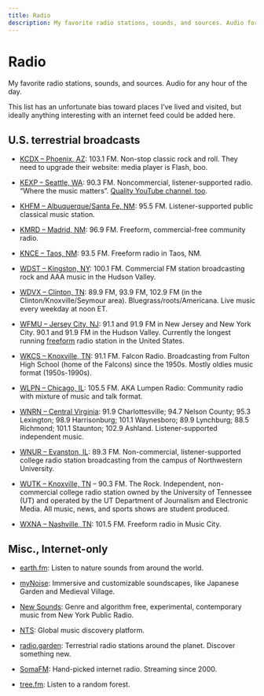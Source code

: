 ```yaml
---
title: Radio
description: My favorite radio stations, sounds, and sources. Audio for any hour of the day.
---
```


# Radio

My favorite radio stations, sounds, and sources. Audio for any hour of the day.

This list has an unfortunate bias toward places I’ve lived and visited, but ideally anything interesting with an internet feed could be added here.

## U.S. terrestrial broadcasts

- [KCDX – Phoenix, AZ](https://www.kcdx.com/): 103.1 FM. Non-stop classic rock and roll. They need to upgrade their website: media player is Flash, boo.

- [KEXP – Seattle, WA](https://kexp.org/): 90.3 FM. Noncommercial, listener-supported radio. “Where the music matters”. [Quality YouTube channel, too](https://www.youtube.com/kexp).

- [KHFM – Albuquerque/Santa Fe, NM](https://khfm.org/): 95.5 FM. Listener-supported public classical music station.

- [KMRD – Madrid, NM](https://kmrd.fm/): 96.9 FM. Freeform, commercial-free community radio.

- [KNCE – Taos, NM](https://truetaosradio.com/): 93.5 FM. Freeform radio in Taos, NM.

- [WDST – Kingston, NY](https://radiowoodstock.com/): 100.1 FM. Commercial FM station broadcasting rock and AAA music in the Hudson Valley.

- [WDVX – Clinton, TN](https://wdvx.com/): 89.9 FM, 93.9 FM, 102.9 FM (in the Clinton/Knoxville/Seymour area). Bluegrass/roots/Americana. Live music every weekday at noon ET.

- [WFMU – Jersey City, NJ](https://wfmu.org/): 91.1 and 91.9 FM in New Jersey and New York City. 90.1 and 91.9 FM in the Hudson Valley. Currently the longest running [freeform](https://wfmu.org/freeform.html) radio station in the United States.

- [WKCS – Knoxville, TN](https://wkcsradio.org/): 91.1 FM. Falcon Radio. Broadcasting from Fulton High School (home of the Falcons) since the 1950s. Mostly oldies music format (1950s-1990s).

- [WLPN – Chicago, IL](https://lumpenradio.com/): 105.5 FM. AKA Lumpen Radio: Community radio with mixture of music and talk format.

- [WNRN – Central Virginia](https://wnrn.org/): 91.9 Charlottesville; 94.7 Nelson County; 95.3 Lexington; 98.9 Harrisonburg; 101.1 Waynesboro; 89.9 Lynchburg; 88.5 Richmond; 101.1 Staunton; 102.9 Ashland. Listener-supported independent music.

- [WNUR – Evanston, IL](https://wnur.northwestern.edu/): 89.3 FM. Non-commercial, listener-supported college radio station broadcasting from the campus of Northwestern University.

- [WUTK – Knoxville, TN](https://wutkradio.com/) – 90.3 FM. The Rock. Independent, non-commercial college radio station owned by the University of Tennessee (UT) and operated by the UT Department of Journalism and Electronic Media. All music, news, and sports shows are student produced.

- [WXNA – Nashville, TN](https://www.wxnafm.org/): 101.5 FM. Freeform radio in Music City.

## Misc., Internet-only

- [earth.fm](https://earth.fm/): Listen to nature sounds from around the world.

- [myNoise](https://mynoise.net/): Immersive and customizable soundscapes, like Japanese Garden and Medieval Village.

- [New Sounds](https://www.newsounds.org/): Genre and algorithm free, experimental, contemporary music from New York Public Radio.

- [NTS](https://www.nts.live/): Global music discovery platform.

- [radio.garden](https://radio.garden/): Terrestrial radio stations around the planet. Discover something new.

- [SomaFM](https://somafm.com/): Hand-picked internet radio. Streaming since 2000.

- [tree.fm](https://www.tree.fm/): Listen to a random forest.
